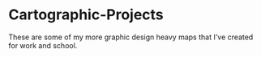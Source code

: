 # Cartographic-Projects
These are some of my more graphic design heavy maps that I've created for work and school.
